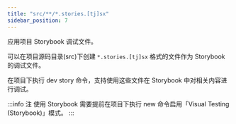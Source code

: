 ```yaml
---
title: "src/**/*.stories.[tj]sx"
sidebar_position: 7
---
```


应用项目 Storybook 调试文件。

可以在项目源码目录(src)下创建 `*.stories.[tj]sx` 格式的文件作为 Storybook 的调试文件。

在项目下执行 dev story 命令，支持使用这些文件在 Storybook 中对相关内容进行调试。

:::info 注
使用 Storybook 需要提前在项目下执行 new 命令启用「Visual Testing (Storybook)」模式。
:::

